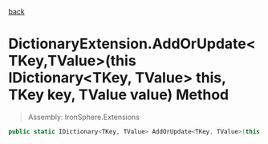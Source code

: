 ﻿

[back](/IronSphere.Extensions/types/DictionaryExtension)

# DictionaryExtension.AddOrUpdate&lt;TKey,TValue&gt;(this IDictionary&lt;TKey, TValue&gt; this, TKey key, TValue value) Method

> Assembly: IronSphere.Extensions

```csharp
public static IDictionary<TKey, TValue> AddOrUpdate<TKey, TValue>(this IDictionary<TKey, TValue> this, TKey key, TValue value);
```



 